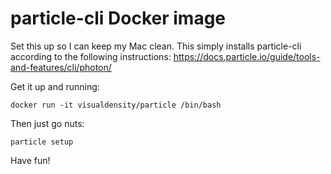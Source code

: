 # particle-cli Docker image

Set this up so I can keep my Mac clean. This simply installs particle-cli according to the following instructions:
https://docs.particle.io/guide/tools-and-features/cli/photon/

Get it up and running:

    docker run -it visualdensity/particle /bin/bash

Then just go nuts:

    particle setup

Have fun!
